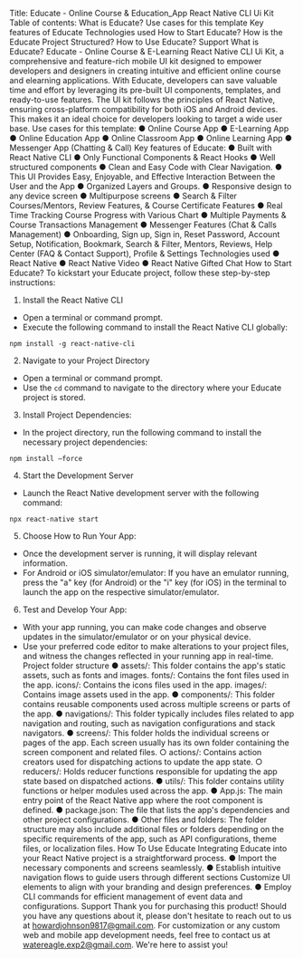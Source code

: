Title: Educate - Online Course & Education_App React Native CLI Ui Kit
Table of contents:
What is Educate?
Use cases for this template
Key features of Educate
Technologies used
How to Start Educate?
How is the Educate Project Structured?
How to Use Educate?
Support
What is Educate?
Educate - Online Course & E-Learning React Native CLI Ui Kit, a comprehensive and
feature-rich mobile UI kit designed to empower developers and designers in creating intuitive
and efficient online course and elearning applications.
With Educate, developers can save valuable time and effort by leveraging its pre-built UI
components, templates, and ready-to-use features. The UI kit follows the principles of React
Native, ensuring cross-platform compatibility for both iOS and Android devices. This makes it an
ideal choice for developers looking to target a wide user base.
Use cases for this template:
● Online Course App
● E-Learning App
● Online Education App
● Online Classroom App
● Online Learning App
● Messenger App (Chatting & Call)
Key features of Educate:
● Built with React Native CLI
● Only Functional Components & React Hooks
● Well structured components
● Clean and Easy Code with Clear Navigation.
● This UI Provides Easy, Enjoyable, and Effective Interaction Between the User and the
App
● Organized Layers and Groups.
● Responsive design to any device screen
● Multipurpose screens
● Search & Filter Courses/Mentors, Review Features, & Course Certificate Features
● Real Time Tracking Course Progress with Various Chart
● Multiple Payments & Course Transactions Management
● Messenger Features (Chat & Calls Management)
● Onboarding, Sign up, Sign in, Reset Password, Account Setup, Notification, Bookmark,
Search & Filter, Mentors, Reviews, Help Center (FAQ & Contact Support), Profile &
Settings
Technologies used
● React Native
● React Native Video
● React Native Gifted Chat
How to Start Educate?
To kickstart your Educate project, follow these step-by-step instructions:
1. Install the React Native CLI
- Open a terminal or command prompt.
- Execute the following command to install the React Native CLI globally:
```
npm install -g react-native-cli
```
2. Navigate to your Project Directory
- Open a terminal or command prompt.
- Use the `cd` command to navigate to the directory where your Educate project is stored.
3. Install Project Dependencies:
- In the project directory, run the following command to install the necessary project
dependencies:
```
npm install –force
```
4. Start the Development Server
- Launch the React Native development server with the following command:
```
npx react-native start
```
5. Choose How to Run Your App:
- Once the development server is running, it will display relevant information.
- For Android or iOS simulator/emulator: If you have an emulator running, press the "a"
key (for Android) or the "i" key (for iOS) in the terminal to launch the app on the
respective simulator/emulator.
6. Test and Develop Your App:
- With your app running, you can make code changes and observe updates in the
simulator/emulator or on your physical device.
- Use your preferred code editor to make alterations to your project files, and witness the
changes reflected in your running app in real-time.
Project folder structure
● assets/: This folder contains the app's static assets, such as fonts and images. fonts/:
Contains the font files used in the app. icons/: Contains the icons files used in the app.
images/: Contains image assets used in the app.
● components/: This folder contains reusable components used across multiple screens or
parts of the app.
● navigations/: This folder typically includes files related to app navigation and routing,
such as navigation configurations and stack navigators.
● screens/: This folder holds the individual screens or pages of the app. Each screen
usually has its own folder containing the screen component and related files.
○ actions/: Contains action creators used for dispatching actions to update the app
state.
○ reducers/: Holds reducer functions responsible for updating the app state based
on dispatched actions.
● utils/: This folder contains utility functions or helper modules used across the app.
● App.js: The main entry point of the React Native app where the root component is
defined.
● package.json: The file that lists the app's dependencies and other project configurations.
● Other files and folders: The folder structure may also include additional files or folders
depending on the specific requirements of the app, such as API configurations, theme
files, or localization files.
How To Use Educate
Intеgrating Educate into your Rеact Nativе projеct is a straightforward procеss.
● Import thе necessary componеnts and scrееns sеamlеssly.
● Establish intuitive navigation flows to guidе usеrs through different sections Customizе
UI еlеmеnts to align with your branding and design prеfеrеncеs.
● Employ CLI commands for efficient management of event data and configurations.
Support
Thank you for purchasing this product! Should you have any questions about it, please don't
hesitate to reach out to us at howardjohnson9817@gmail.com. For customization or any custom
web and mobile app development needs, feel free to contact us at watereagle.exp2@gmail.com.
We're here to assist you!
